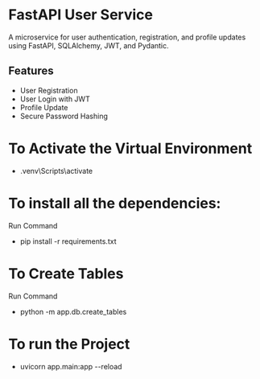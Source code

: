 # FastAPI User Service 
A microservice for user authentication, registration, and profile updates using FastAPI, SQLAlchemy, JWT, and Pydantic.

## Features
- User Registration
- User Login with JWT
- Profile Update
- Secure Password Hashing



# To Activate the Virtual Environment
- .venv\Scripts\activate  


# To install all the dependencies: 
Run Command
- pip install -r requirements.txt


# To Create Tables 
Run Command
- python -m app.db.create_tables


# To run the Project
- uvicorn app.main:app --reload